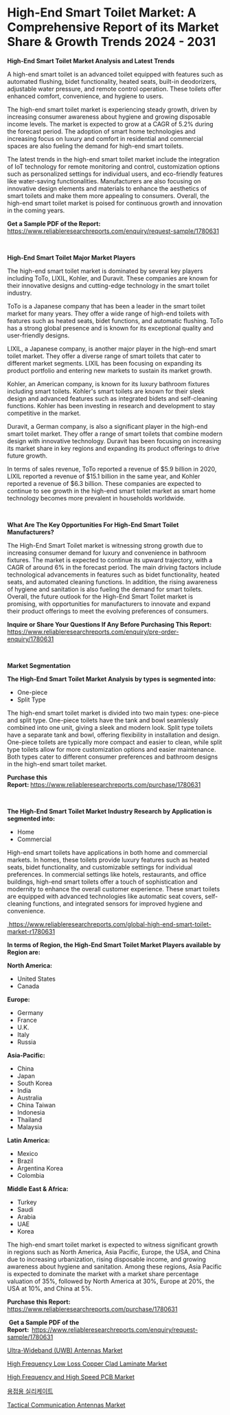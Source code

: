 <p><h1>High-End Smart Toilet Market: A Comprehensive Report of its Market Share & Growth Trends 2024 - 2031</h1></p><p><strong>High-End Smart Toilet Market Analysis and Latest Trends</strong></p>
<p><p>A high-end smart toilet is an advanced toilet equipped with features such as automated flushing, bidet functionality, heated seats, built-in deodorizers, adjustable water pressure, and remote control operation. These toilets offer enhanced comfort, convenience, and hygiene to users.</p><p>The high-end smart toilet market is experiencing steady growth, driven by increasing consumer awareness about hygiene and growing disposable income levels. The market is expected to grow at a CAGR of 5.2% during the forecast period. The adoption of smart home technologies and increasing focus on luxury and comfort in residential and commercial spaces are also fueling the demand for high-end smart toilets.</p><p>The latest trends in the high-end smart toilet market include the integration of IoT technology for remote monitoring and control, customization options such as personalized settings for individual users, and eco-friendly features like water-saving functionalities. Manufacturers are also focusing on innovative design elements and materials to enhance the aesthetics of smart toilets and make them more appealing to consumers. Overall, the high-end smart toilet market is poised for continuous growth and innovation in the coming years.</p></p>
<p><strong>Get a Sample PDF of the Report:&nbsp;</strong> <a href="https://www.reliableresearchreports.com/enquiry/request-sample/1780631">https://www.reliableresearchreports.com/enquiry/request-sample/1780631</a></p>
<p>&nbsp;</p>
<p><strong>High-End Smart Toilet Major Market Players</strong></p>
<p><p>The high-end smart toilet market is dominated by several key players including ToTo, LIXIL, Kohler, and Duravit. These companies are known for their innovative designs and cutting-edge technology in the smart toilet industry.</p><p>ToTo is a Japanese company that has been a leader in the smart toilet market for many years. They offer a wide range of high-end toilets with features such as heated seats, bidet functions, and automatic flushing. ToTo has a strong global presence and is known for its exceptional quality and user-friendly designs.</p><p>LIXIL, a Japanese company, is another major player in the high-end smart toilet market. They offer a diverse range of smart toilets that cater to different market segments. LIXIL has been focusing on expanding its product portfolio and entering new markets to sustain its market growth.</p><p>Kohler, an American company, is known for its luxury bathroom fixtures including smart toilets. Kohler's smart toilets are known for their sleek design and advanced features such as integrated bidets and self-cleaning functions. Kohler has been investing in research and development to stay competitive in the market.</p><p>Duravit, a German company, is also a significant player in the high-end smart toilet market. They offer a range of smart toilets that combine modern design with innovative technology. Duravit has been focusing on increasing its market share in key regions and expanding its product offerings to drive future growth.</p><p>In terms of sales revenue, ToTo reported a revenue of $5.9 billion in 2020, LIXIL reported a revenue of $15.1 billion in the same year, and Kohler reported a revenue of $6.3 billion. These companies are expected to continue to see growth in the high-end smart toilet market as smart home technology becomes more prevalent in households worldwide.</p></p>
<p>&nbsp;</p>
<p><strong>What Are The Key Opportunities For High-End Smart Toilet Manufacturers?</strong></p>
<p><p>The High-End Smart Toilet market is witnessing strong growth due to increasing consumer demand for luxury and convenience in bathroom fixtures. The market is expected to continue its upward trajectory, with a CAGR of around 6% in the forecast period. The main driving factors include technological advancements in features such as bidet functionality, heated seats, and automated cleaning functions. In addition, the rising awareness of hygiene and sanitation is also fueling the demand for smart toilets. Overall, the future outlook for the High-End Smart Toilet market is promising, with opportunities for manufacturers to innovate and expand their product offerings to meet the evolving preferences of consumers.</p></p>
<p><strong>Inquire or Share Your Questions If Any Before Purchasing This Report:</strong> <a href="https://www.reliableresearchreports.com/enquiry/pre-order-enquiry/1780631">https://www.reliableresearchreports.com/enquiry/pre-order-enquiry/1780631</a></p>
<p>&nbsp;</p>
<p><strong>Market Segmentation</strong></p>
<p><strong>The High-End Smart Toilet Market Analysis by types is segmented into:</strong></p>
<p><ul><li>One-piece</li><li>Split Type</li></ul></p>
<p><p>The high-end smart toilet market is divided into two main types: one-piece and split type. One-piece toilets have the tank and bowl seamlessly combined into one unit, giving a sleek and modern look. Split type toilets have a separate tank and bowl, offering flexibility in installation and design. One-piece toilets are typically more compact and easier to clean, while split type toilets allow for more customization options and easier maintenance. Both types cater to different consumer preferences and bathroom designs in the high-end smart toilet market.</p></p>
<p><strong>Purchase this Report:&nbsp;</strong><a href="https://www.reliableresearchreports.com/purchase/1780631">https://www.reliableresearchreports.com/purchase/1780631</a></p>
<p>&nbsp;</p>
<p><strong>The High-End Smart Toilet Market Industry Research by Application is segmented into:</strong></p>
<p><ul><li>Home</li><li>Commercial</li></ul></p>
<p><p>High-end smart toilets have applications in both home and commercial markets. In homes, these toilets provide luxury features such as heated seats, bidet functionality, and customizable settings for individual preferences. In commercial settings like hotels, restaurants, and office buildings, high-end smart toilets offer a touch of sophistication and modernity to enhance the overall customer experience. These smart toilets are equipped with advanced technologies like automatic seat covers, self-cleaning functions, and integrated sensors for improved hygiene and convenience.</p></p>
<p><a href="https://www.reliableresearchreports.com/global-high-end-smart-toilet-market-r1780631">&nbsp;https://www.reliableresearchreports.com/global-high-end-smart-toilet-market-r1780631</a></p>
<p><strong>In terms of Region, the High-End Smart Toilet Market Players available by Region are:</strong></p>
<p>
    <p> <strong> North America: </strong>
        <ul>
            <li>United States</li>
            <li>Canada</li>
        </ul>
        </p> 
    <p> <strong> Europe: </strong>
        <ul>
            <li>Germany</li>
            <li>France</li>
            <li>U.K.</li>
            <li>Italy</li>
            <li>Russia</li>
        </ul>
        </p> 
    <p> <strong> Asia-Pacific: </strong>
        <ul>
            <li>China</li>
            <li>Japan</li>
            <li>South Korea</li>
            <li>India</li>
            <li>Australia</li>
            <li>China Taiwan</li>
            <li>Indonesia</li>
            <li>Thailand</li>
            <li>Malaysia</li>
        </ul>
        </p> 
    <p> <strong> Latin America: </strong>
        <ul>
            <li>Mexico</li>
            <li>Brazil</li>
            <li>Argentina Korea</li>
            <li>Colombia</li>
        </ul>
        </p> 
    <p> <strong> Middle East & Africa: </strong>
        <ul>
            <li>Turkey</li>
            <li>Saudi</li>
            <li>Arabia</li>
            <li>UAE</li>
            <li>Korea</li>
        </ul>
    </p>
    </p>
<p><p>The high-end smart toilet market is expected to witness significant growth in regions such as North America, Asia Pacific, Europe, the USA, and China due to increasing urbanization, rising disposable income, and growing awareness about hygiene and sanitation. Among these regions, Asia Pacific is expected to dominate the market with a market share percentage valuation of 35%, followed by North America at 30%, Europe at 20%, the USA at 10%, and China at 5%.</p></p>
<p><strong>Purchase this Report: </strong><a href="https://www.reliableresearchreports.com/purchase/1780631">https://www.reliableresearchreports.com/purchase/1780631</a></p>
<p>&nbsp;<strong>Get a Sample PDF of the Report:&nbsp;&nbsp;</strong><a href="https://www.reliableresearchreports.com/enquiry/request-sample/1780631">https://www.reliableresearchreports.com/enquiry/request-sample/1780631</a></p>
<p><strong></strong></p>
<p><p><a href="https://github.com/dx0328/Market-Research-Report-List-3/blob/main/ultra-wideband-uwb-antennas-market.md">Ultra-Wideband (UWB) Antennas Market</a></p><p><a href="https://issuu.com/reportprime-2/docs/high-frequency-low-loss-copper-clad-laminate-marke">High Frequency Low Loss Copper Clad Laminate Market</a></p><p><a href="https://issuu.com/reportprime-2/docs/high-frequency-and-high-speed-pcb-market-size-2030">High Frequency and High Speed PCB Market</a></p><p><a href="https://github.com/alpinestartsekian/Market-Research-Report-List-1/blob/main/372087899515.md">용접용 실리케이트</a></p><p><a href="https://github.com/Glendatilghmankmgz0rbhwpy/Market-Research-Report-List-2/blob/main/tactical-communication-antennas-market.md">Tactical Communication Antennas Market</a></p></p>